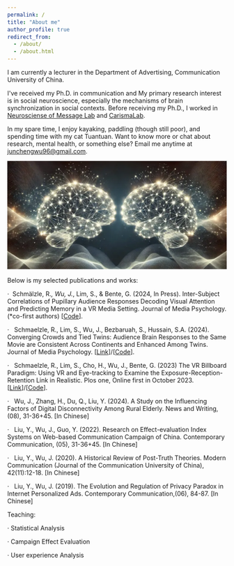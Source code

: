 ```yaml
---
permalink: /
title: "About me"
author_profile: true
redirect_from: 
  - /about/
  - /about.html
---
```


I am currently a lecturer in the Department of Advertising, Communication University of China. 

I've received my Ph.D. in communication and My primary research interest is in social neuroscience, especially the mechanisms of brain synchronization in social contexts. Before receiving my Ph.D., I worked in [Neurosciense of Message Lab](https://nomcomm.github.io/) and [CarismaLab](https://www.carismalab.com/). 

In my spare time, I enjoy kayaking, paddling (though still poor), and spending time with my cat Tuantuan. Want to know more or chat about research, mental health, or something else? Email me anytime at junchengwu96@gmail.com. 

<img src="/images/brain_image.png" alt="Brain Image">

Below is my selected publications and works:

·  Schmälzle, R.*, Wu, J.*, Lim, S., & Bente, G. (2024, In Press). Inter-Subject Correlations of Pupillary Audience Responses Decoding Visual Attention and Predicting Memory in a VR Media Setting. Journal of Media Psychology. (*co-first authors) [[Code](https://github.com/Junchengwu99/vr_video_pupil_study)].

·   Schmaelzle, R., Lim, S., Wu, J., Bezbaruah, S., Hussain, S.A. (2024). Converging Crowds and Tied Twins: Audience Brain Responses to the Same Movie are Consistent Across Continents and Enhanced Among Twins. Journal of Media Psychology.  [[Link](https://econtent.hogrefe.com/doi/10.1027/1864-1105/a000422)]/[[Code](https://github.com/Junchengwu99/twins_study)].

·   Schmaelzle, R., Lim, S., Cho, H., Wu, J., Bente, G. (2023) The VR Billboard Paradigm: Using VR and Eye-tracking to Examine the Exposure-Reception-Retention Link in Realistic. Plos one, Online first in October 2023. [[Link](https://journals.plos.org/plosone/article?id=10.1371/journal.pone.0291924)]/[[Code](https://github.com/Junchengwu99/vr_billboard_paradigm)].

·   Wu, J., Zhang, H., Du, Q., Liu, Y. (2024). A Study on the Influencing Factors of Digital Disconnectivity Among Rural Elderly. News and Writing, (08), 31-36+45. [In Chinese]

·   Liu, Y., Wu, J., Guo, Y. (2022). Research on Effect-evaluation Index Systems on Web-based Communication Campaign of China. Contemporary Communication, (05), 31-36+45. [In Chinese]

·   Liu, Y., Wu, J. (2020). A Historical Review of Post-Truth Theories. Modern Communication (Journal of the Communication University of China), 42(11):12-18. [In Chinese]

·   Liu, Y., Wu, J. (2019). The Evolution and Regulation of Privacy Paradox in Internet Personalized Ads. Contemporary Communication,(06), 84-87. [In Chinese]

Teaching:

· Statistical Analysis

· Campaign Effect Evaluation

· User experience Analysis



